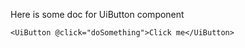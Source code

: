 Here is some doc for UiButton component

```vue-template
<UiButton @click="doSomething">Click me</UiButton>
```
